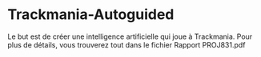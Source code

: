 # Trackmania-Autoguided

Le but est de créer une intelligence artificielle qui joue à Trackmania.
Pour plus de détails, vous trouverez tout dans le fichier Rapport PROJ831.pdf
